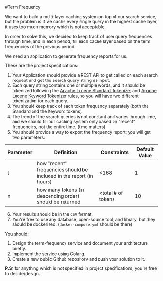 #Term Frequency

We want to build a multi-layer caching system on top of our search service, but the problem is if we cache every single query in the highest cache layer, it uses too much memory which is not acceptable. 
    
In order to solve this, we decided to keep track of user query frequencies through time, and in each period, fill each cache layer based on the term frequencies of the previous period.  
  
We need an application to generate frequency reports for us.  
    
These are the project specifications:    
1. Your Application should provide a REST API to get called on each search request and get the search query string as input.
2. Each query string contains one or multiple words, and it should be tokenized following the [Apache Lucene Standard Tokenizer](https://lucene.apache.org/solr/guide/6_6/tokenizers.html#Tokenizers-StandardTokenizer) and [Apache Lucene Keyword Tokenizer](https://lucene.apache.org/solr/guide/6_6/tokenizers.html#Tokenizers-KeywordTokenizer) rules, so you will have two different tokenization for each query.
3. You should keep track of each token frequency separately (both the Standard and the Keyword tokens).
4. The trend of the search queries is not constant and varies through time, and we should fill our caching system only based on "recent" frequencies, not the entire time. (time matters)
5. You should provide a way to export the frequency report; you will get two parameters:

| Parameter | Definition | Constraints | Default Value |  
|--|--|--|--|
| t | how "recent" frequencies should be included in the report (in hours) | <168 | 1 |
| n | how many tokens (in descending order) should be returned | <total # of tokens | 10 |

6. Your results should be in the `CSV` format.   
7. You're free to use any database, open-source tool, and library, but they should be dockerized. (`docker-compose.yml` should be there)    
    
You should:    
1. Design the term-frequency service and document your architecture briefly.    
2. Implement the service using Golang.    
3. Create a new public Github repository and push your solution to it.  
  
**P.S:** for anything which is not specified in project specifications, you're free to decide/design.

